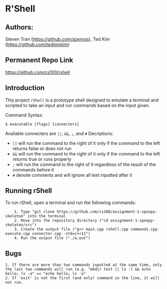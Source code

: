 # R'Shell

## Authors:
Steven Tran (https://github.com/azenros),
Ted Kim (https://github.com/tedminkim)

## Permanent Repo Link
https://github.com/cs100/rshell

## Introduction
This project `rShell` is a prototype shell designed to emulate a terminal and scripted to take an input and run commands based on the input given.

Command Syntax:
```
$ executable [flags] [connectors]
```

Available connecters are `||`, `&&`, `;`, and `#`
Decriptions:
   - `||` will run the command to the right of it only if the command to the left returns false or does not run
   - `&&` will run the command to the right of it only if the command to the left returns true or runs properly
   - `;` will run the command to the right of it regardless of the result of the commands before it
   - `#` denote comments and will ignore all text inputted after it

## Running rShell
To run rShell, open a terminal and run the following commands:
```
    1. Type "git clone https://github.com/cs100/assignment-1-spoopy-skeleton" into the terminal
    2. Move into the repository directory ("cd assignment-1-spoopy-skeleton/src")
    3. Create the output file ("g++ main.cpp rshell.cpp commands.cpp execute.cpp connector.cpp -std=c++11")
    4. Run the output file ("./a.out")
```

## Bugs
    1. If there are more than two commands inputted at the same time, only the last two commands will run (e.g. "mkdir test || ls -l && echo hello; ls -a" == "echo hello; ls -a"
    2. If 'exit' is not the first (and only) command in the line, it will not run.
